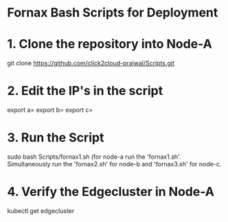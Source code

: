 # Fornax Bash Scripts for Deployment

# 1. Clone the repository into Node-A 
git clone https://github.com/click2cloud-prajwal/Scripts.git

# 2. Edit the IP's in the script
export a= <ip address of node-a>
export b= <ip address of node-b>
export c= <ip address of node-c>

# 3. Run the Script
sudo bash Scripts/fornax1.sh (for node-a run the 'fornax1.sh'. Simultaneously run the 'fornax2.sh' for node-b and 'fornax3.sh' for node-c.
  
# 4. Verify the Edgecluster in Node-A
kubectl get edgecluster

